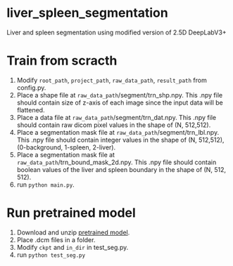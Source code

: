 # liver_spleen_segmentation
Liver and spleen segmentation using modified version of 2.5D DeepLabV3+


# Train from scracth
1. Modify `root_path`, `project_path`, `raw_data_path`, `result_path` from config.py.
1. Place a shape file at `raw_data_path`/segment/trn_shp.npy. This .npy file should contain size of z-axis of each image since the input data will be flattened.
1. Place a data file at `raw_data_path`/segment/trn_dat.npy. This .npy file should contain raw dicom pixel values in the shape of (N, 512,512).
1. Place a segmentation mask file at `raw_data_path`/segment/trn_lbl.npy. This .npy file should contain integer values in the shape of (N, 512,512), (0-background, 1-spleen, 2-liver).
1. Place a segmentation mask file at `raw_data_path`/trn_bound_mask_2d.npy. This .npy file should contain boolean values of the liver and spleen boundary in the shape of (N, 512, 512).
1. run `python main.py`.

# Run pretrained model
1. Download and unzip [pretrained model](https://github.com/wltjr1007/liver_spleen_segmentation/releases/download/v0/segement_model.zip).
1. Place .dcm files in a folder.
1. Modify `ckpt` and `in_dir` in test_seg.py.
1. run `python test_seg.py`
